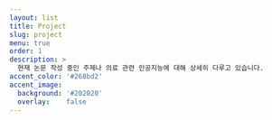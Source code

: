 ```yaml
---
layout: list
title: Project
slug: project
menu: true
order: 1
description: >
  현재 논문 작성 중인 주제나 의료 관련 인공지능에 대해 상세히 다루고 있습니다.
accent_color: '#268bd2'
accent_image:
  background: '#202020'
  overlay:    false
---
```

